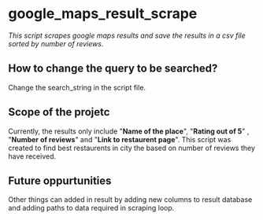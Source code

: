 # google_maps_result_scrape
*This script scrapes google maps results and save the results in a csv file sorted by number of reviews.*

## How to change the query to be searched?
Change the search_string in the script file.

## Scope of the projetc
Currently, the results only include "**Name of the place**", "**Rating out of 5**" , "**Number of reviews**" and "**Link to restaurent page**". 
This script was created to find best restaurents in city the based on number of reviews they have received.

## Future oppurtunities
Other things can added in result by adding new columns to result database and adding paths to data required in scraping loop.

